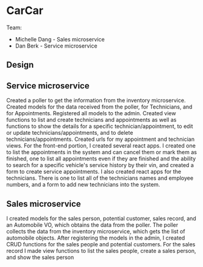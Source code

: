 # CarCar

Team:

* Michelle Dang - Sales microservice
* Dan Berk - Service microservice

## Design

## Service microservice

Created a poller to get the information from the inventory microservice. Created models for the data received from the poller, for Technicians, and for Appointments. Registered all models to the admin. Created view functions to list and create technicians and appointments as well as functions to show the details for a specific technician/appointment, to edit or update technicians/appointments, and to delete technicians/appointments. Created urls for my appointment and technician views. For the front-end portion, I created several react apps. I created one to list the appointments in the system and can cancel them or mark them as finished, one to list all appointments even if they are finished and the ability to search for a specific vehicle's service history by their vin, and created a form to create service appointments. I also created react apps for the technicians. There is one to list all of the technicians names and employee numbers, and a form to add new technicians into the system.

## Sales microservice

I created models for the sales person, potential customer, sales record, and an Automobile VO, which obtains the data from the poller. The poller collects the data from the inventory microservice, which gets the list of automobile objects. After registering the models in the admin, I created CRUD functions for the sales people and potential customers. For the sales record I made view functions to list the sales people, create a sales person, and show the sales person
